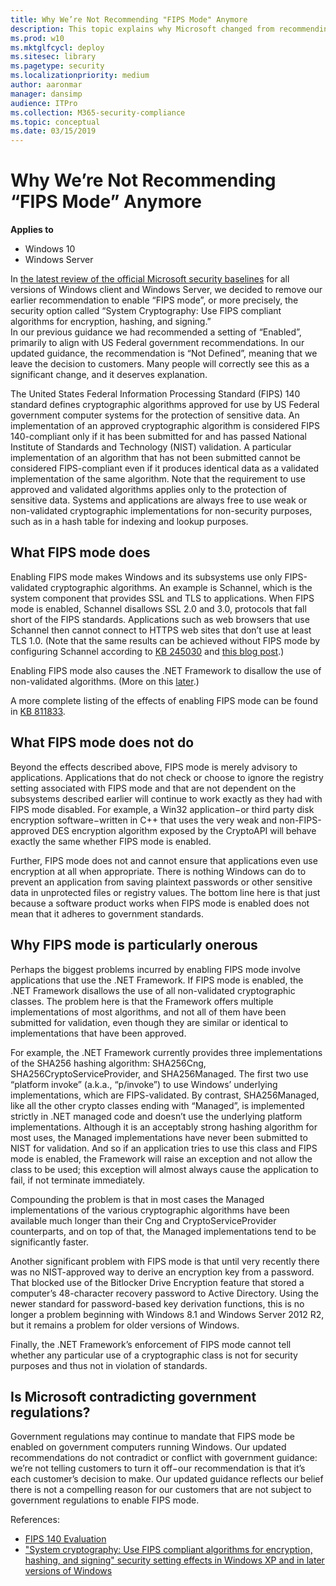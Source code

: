 ```yaml
---
title: Why We’re Not Recommending "FIPS Mode" Anymore 
description: This topic explains why Microsoft changed from recommending FIPS mode be enabled to Not Defined.
ms.prod: w10
ms.mktglfcycl: deploy
ms.sitesec: library
ms.pagetype: security
ms.localizationpriority: medium
author: aaronmar
manager: dansimp
audience: ITPro
ms.collection: M365-security-compliance
ms.topic: conceptual
ms.date: 03/15/2019
---
```


# Why We’re Not Recommending “FIPS Mode” Anymore

**Applies to**
 -   Windows 10
 -   Windows Server

In [the latest review of the official Microsoft security baselines](https://blogs.technet.microsoft.com/b/secguide/archive/2014/04/07/security-baselines-for-windows-8-1-windows-server-2012-r2-and-internet-explorer-11.aspx) for all versions of Windows client and Windows Server, we decided to remove our earlier recommendation to enable “FIPS mode”, or more precisely, the security option called “System Cryptography: Use FIPS compliant algorithms for encryption, hashing, and signing.”  
In our previous guidance we had recommended a setting of “Enabled”, primarily to align with US Federal government recommendations. 
In our updated guidance, the recommendation is “Not Defined”, meaning that we leave the decision to customers. 
Many people will correctly see this as a significant change, and it deserves explanation.

The United States Federal Information Processing Standard (FIPS) 140 standard defines cryptographic algorithms approved for use by US Federal government computer systems for the protection of sensitive data. 
An implementation of an approved cryptographic algorithm is considered FIPS 140-compliant only if it has been submitted for and has passed National Institute of Standards and Technology (NIST) validation. 
A particular implementation of an algorithm that has not been submitted cannot be considered FIPS-compliant even if it produces identical data as a validated implementation of the same algorithm. Note that the requirement to use approved and validated algorithms applies only to the protection of sensitive data. 
Systems and applications are always free to use weak or non-validated cryptographic implementations for non-security purposes, such as in a hash table for indexing and lookup purposes.

## What FIPS mode does
Enabling FIPS mode makes Windows and its subsystems use only FIPS-validated cryptographic algorithms. 
An example is Schannel, which is the system component that provides SSL and TLS to applications. 
When FIPS mode is enabled, Schannel disallows SSL 2.0 and 3.0, protocols that fall short of the FIPS standards. 
Applications such as web browsers that use Schannel then cannot connect to HTTPS web sites that don’t use at least TLS 1.0. 
(Note that the same results can be achieved without FIPS mode by configuring Schannel according to [KB 245030](http://support.microsoft.com/kb/245030) and [this blog post](https://blogs.technet.microsoft.com/b/askds/archive/2011/05/04/speaking-in-ciphers-and-other-enigmatic-tongues.aspx).)

Enabling FIPS mode also causes the .NET Framework to disallow the use of non-validated algorithms. 
(More on this [later](#why-fips-mode-is-particularly-onerous).)

A more complete listing of the effects of enabling FIPS mode can be found in [KB 811833](https://blogs.technet.microsoft.com/b/askds/archive/2011/05/04/speaking-in-ciphers-and-other-enigmatic-tongues.aspx).

## What FIPS mode does not do
Beyond the effects described above, FIPS mode is merely advisory to applications. 
Applications that do not check or choose to ignore the registry setting associated with FIPS mode and that are not dependent on the subsystems described earlier will continue to work exactly as they had with FIPS mode disabled. 
For example, a Win32 application−or third party disk encryption software−written in C++ that uses the very weak and non-FIPS-approved DES encryption algorithm exposed by the CryptoAPI will behave exactly the same whether FIPS mode is enabled.

Further, FIPS mode does not and cannot ensure that applications even use encryption at all when appropriate. 
There is nothing Windows can do to prevent an application from saving plaintext passwords or other sensitive data in unprotected files or registry values. 
The bottom line here is that just because a software product works when FIPS mode is enabled does not mean that it adheres to government standards.

## Why FIPS mode is particularly onerous
Perhaps the biggest problems incurred by enabling FIPS mode involve applications that use the .NET Framework. 
If FIPS mode is enabled, the .NET Framework disallows the use of all non-validated cryptographic classes. 
The problem here is that the Framework offers multiple implementations of most algorithms, and not all of them have been submitted for validation, even though they are similar or identical to implementations that have been approved.

For example, the .NET Framework currently provides three implementations of the SHA256 hashing algorithm: SHA256Cng, SHA256CryptoServiceProvider, and SHA256Managed. 
The first two use “platform invoke” (a.k.a., “p/invoke”) to use Windows’ underlying implementations, which are FIPS-validated. 
By contrast, SHA256Managed, like all the other crypto classes ending with “Managed”, is implemented strictly in .NET managed code and doesn’t use the underlying platform implementations. 
Although it is an acceptably strong hashing algorithm for most uses, the Managed implementations have never been submitted to NIST for validation. 
And so if an application tries to use this class and FIPS mode is enabled, the Framework will raise an exception and not allow the class to be used; this exception will almost always cause the application to fail, if not terminate immediately.

Compounding the problem is that in most cases the Managed implementations of the various cryptographic algorithms have been available much longer than their Cng and CryptoServiceProvider counterparts, and on top of that, the Managed implementations tend to be significantly faster.

Another significant problem with FIPS mode is that until very recently there was no NIST-approved way to derive an encryption key from a password. That blocked use of the Bitlocker Drive Encryption feature that stored a computer’s 48-character recovery password to Active Directory. Using the newer standard for password-based key derivation functions, this is no longer a problem beginning with Windows 8.1 and Windows Server 2012 R2, but it remains a problem for older versions of Windows.

Finally, the .NET Framework’s enforcement of FIPS mode cannot tell whether any particular use of a cryptographic class is not for security purposes and thus not in violation of standards.

## Is Microsoft contradicting government regulations?
Government regulations may continue to mandate that FIPS mode be enabled on government computers running Windows. 
Our updated recommendations do not contradict or conflict with government guidance: we’re not telling customers to turn it off−our recommendation is that it’s each customer’s decision to make. 
Our updated guidance reflects our belief there is not a compelling reason for our customers that are not subject to government regulations to enable FIPS mode.
 
References:
- [FIPS 140 Evaluation](https://docs.microsoft.com/windows/security/threat-protection/fips-140-validation)
- ["System cryptography: Use FIPS compliant algorithms for encryption, hashing, and signing" security setting effects in Windows XP and in later versions of Windows](https://support.microsoft.com/help/811833/system-cryptography-use-fips-compliant-algorithms-for-encryption-hashi)